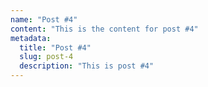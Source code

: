 ```yaml
---
name: "Post #4"
content: "T﻿his is the content for post #4"
metadata:
  title: "Post #4"
  slug: post-4
  description: "This is post #4"
---
```

